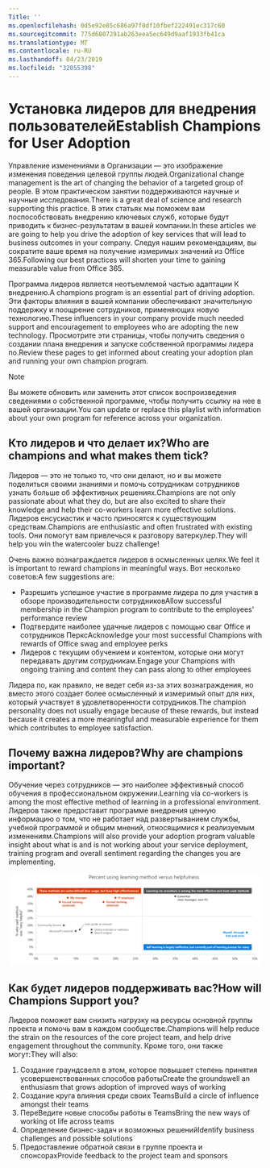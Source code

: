 ```yaml
---
Title: ''
ms.openlocfilehash: 0d5e92e85c686a97f0df10fbef222491ec317c60
ms.sourcegitcommit: 775d6807291ab263eea5ec649d9aaf1933fb41ca
ms.translationtype: MT
ms.contentlocale: ru-RU
ms.lasthandoff: 04/23/2019
ms.locfileid: "32055398"
---
```

# <a name="establish-champions-for-user-adoption"></a><span data-ttu-id="e3830-102">Установка лидеров для внедрения пользователей</span><span class="sxs-lookup"><span data-stu-id="e3830-102">Establish Champions for User Adoption</span></span> 

<span data-ttu-id="e3830-103">Управление изменениями в Организации — это изображение изменения поведения целевой группы людей.</span><span class="sxs-lookup"><span data-stu-id="e3830-103">Organizational change management is the art of changing the behavior of a targeted group of people.</span></span> <span data-ttu-id="e3830-104">В этом практическом занятии поддерживаются научные и научные исследования.</span><span class="sxs-lookup"><span data-stu-id="e3830-104">There is a great deal of science and research supporting this practice.</span></span> <span data-ttu-id="e3830-105">В этих статьях мы поможем вам поспособствовать внедрению ключевых служб, которые будут приводить к бизнес-результатам в вашей компании.</span><span class="sxs-lookup"><span data-stu-id="e3830-105">In these articles we are going to help you drive the adoption of key services that will lead to business outcomes in your company.</span></span>  <span data-ttu-id="e3830-106">Следуя нашим рекомендациям, вы сократите ваше время на получение измеримых значений из Office 365.</span><span class="sxs-lookup"><span data-stu-id="e3830-106">Following our best practices will shorten your time to gaining measurable value from Office 365.</span></span>  

<span data-ttu-id="e3830-107">Программа лидеров является неотъемлемой частью адаптации К внедрению.</span><span class="sxs-lookup"><span data-stu-id="e3830-107">A champions program is an essential part of driving adoption.</span></span> <span data-ttu-id="e3830-108">Эти факторы влияния в вашей компании обеспечивают значительную поддержку и поощрение сотрудников, применяющих новую технологию.</span><span class="sxs-lookup"><span data-stu-id="e3830-108">These influencers in your company provide much needed support and encouragement to employees who are adopting the new technology.</span></span> <span data-ttu-id="e3830-109">Просмотрите эти страницы, чтобы получить сведения о создании плана внедрения и запуске собственной программы лидера по.</span><span class="sxs-lookup"><span data-stu-id="e3830-109">Review these pages to get informed about creating your adoption plan and running your own champion program.</span></span> 

> [!NOTE]
> <span data-ttu-id="e3830-110">Вы можете обновить или заменить этот список воспроизведения сведениями о собственной программе, чтобы получить ссылку на нее в вашей организации.</span><span class="sxs-lookup"><span data-stu-id="e3830-110">You can update or replace this playlist with information about your own program for reference across your organization.</span></span>

## <a name="who-are-champions-and-what-makes-them-tick"></a><span data-ttu-id="e3830-111">Кто лидеров и что делает их?</span><span class="sxs-lookup"><span data-stu-id="e3830-111">Who are champions and what makes them tick?</span></span>

<span data-ttu-id="e3830-112">Лидеров — это не только то, что они делают, но и вы можете поделиться своими знаниями и помочь сотрудникам сотрудников узнать больше об эффективных решениях.</span><span class="sxs-lookup"><span data-stu-id="e3830-112">Champions are not only passionate about what they do, but are also excited to share their knowledge and help their co-workers learn more effective solutions.</span></span> <span data-ttu-id="e3830-113">Лидеров енсусиастик и часто приносятся к существующим средствам.</span><span class="sxs-lookup"><span data-stu-id="e3830-113">Champions are enthusiastic and often frustrated with existing tools.</span></span> <span data-ttu-id="e3830-114">Они помогут вам привлечься к разговору ватеркулер.</span><span class="sxs-lookup"><span data-stu-id="e3830-114">They will help you win the watercooler buzz challenge!</span></span>  

<span data-ttu-id="e3830-115">Очень важно вознаграждается лидеров в осмысленных целях.</span><span class="sxs-lookup"><span data-stu-id="e3830-115">We feel it is important to reward champions in meaningful ways.</span></span> <span data-ttu-id="e3830-116">Вот несколько советов:</span><span class="sxs-lookup"><span data-stu-id="e3830-116">A few suggestions are:</span></span>

- <span data-ttu-id="e3830-117">Разрешить успешное участие в программе лидера по для участия в обзоре производительности сотрудников</span><span class="sxs-lookup"><span data-stu-id="e3830-117">Allow successful membership in the Champion program to contribute to the employees' performance review</span></span>
- <span data-ttu-id="e3830-118">Подтвердите наиболее удачные лидеров с помощью сваг Office и сотрудников Перкс</span><span class="sxs-lookup"><span data-stu-id="e3830-118">Acknowledge your most successful Champions with rewards of Office swag and employee perks</span></span>  
- <span data-ttu-id="e3830-119">Лидеров с текущим обучением и контентом, которые они могут передавать другим сотрудникам.</span><span class="sxs-lookup"><span data-stu-id="e3830-119">Engage your Champions with ongoing training and content they can pass along to other employees</span></span> 

<span data-ttu-id="e3830-120">Лидера по, как правило, не ведет себя из-за этих вознаграждения, но вместо этого создает более осмысленный и измеримый опыт для них, который участвует в удовлетворенности сотрудников.</span><span class="sxs-lookup"><span data-stu-id="e3830-120">The champion personality does not usually engage because of these rewards, but instead because it creates a more meaningful and measurable experience for them which contributes to employee satisfaction.</span></span> 

## <a name="why-are-champions-important"></a><span data-ttu-id="e3830-121">Почему важна лидеров?</span><span class="sxs-lookup"><span data-stu-id="e3830-121">Why are champions important?</span></span> 

<span data-ttu-id="e3830-122">Обучение через сотрудников — это наиболее эффективный способ обучения в профессиональном окружении.</span><span class="sxs-lookup"><span data-stu-id="e3830-122">Learning via co-workers is among the most effective method of learning in a professional environment.</span></span> <span data-ttu-id="e3830-123">Лидеров также предоставит программе внедрения ценную информацию о том, что не работает над развертыванием службы, учебной программой и общим мнений, относящимися к реализуемым изменениям.</span><span class="sxs-lookup"><span data-stu-id="e3830-123">Champions will also provide your adoption program valuable insight about what is and is not working about your service deployment, training program and overall sentiment regarding the changes you are implementing.</span></span>  

![Процент использования метода обучения и полезность](media/champstats.png)

## <a name="how-will-champions-support-you"></a><span data-ttu-id="e3830-125">Как будет лидеров поддерживать вас?</span><span class="sxs-lookup"><span data-stu-id="e3830-125">How will Champions Support you?</span></span>

<span data-ttu-id="e3830-126">Лидеров поможет вам снизить нагрузку на ресурсы основной группы проекта и помочь вам в каждом сообществе.</span><span class="sxs-lookup"><span data-stu-id="e3830-126">Champions will help reduce the strain on the resources of the core project team, and help drive engagement throughout the community.</span></span> <span data-ttu-id="e3830-127">Кроме того, они также могут:</span><span class="sxs-lookup"><span data-stu-id="e3830-127">They will also:</span></span>

1. <span data-ttu-id="e3830-128">Создание граундсвелл в этом, которое повышает степень принятия усовершенствованных способов работы</span><span class="sxs-lookup"><span data-stu-id="e3830-128">Create the groundswell an enthusiasm that grows adoption of improved ways of working</span></span>
1. <span data-ttu-id="e3830-129">Создание круга влияния среди своих Teams</span><span class="sxs-lookup"><span data-stu-id="e3830-129">Build a circle of influence amongst their teams</span></span>
1. <span data-ttu-id="e3830-130">ПереВедите новые способы работы в Teams</span><span class="sxs-lookup"><span data-stu-id="e3830-130">Bring the new ways of working ot life across teams</span></span>
1. <span data-ttu-id="e3830-131">Определение бизнес-задач и возможных решений</span><span class="sxs-lookup"><span data-stu-id="e3830-131">Identify business challenges and possible solutions</span></span>
1. <span data-ttu-id="e3830-132">Предоставление обратной связи в группе проекта и спонсорах</span><span class="sxs-lookup"><span data-stu-id="e3830-132">Provide feedback to the project team and sponsors</span></span>
